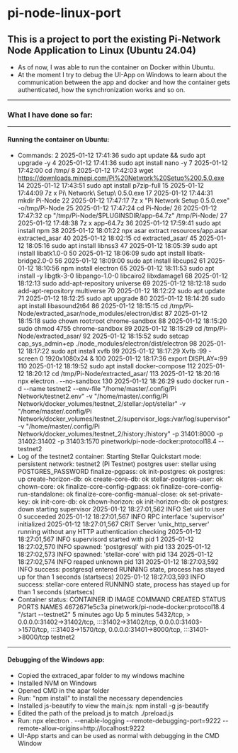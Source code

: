 # pi-node-linux-port

## This is a project to port the existing Pi-Network Node Application to Linux (Ubuntu 24.04)
- As of now, I was able to run the container on Docker within Ubuntu.
- At the moment I try to debug the UI-App on Windows to learn about the communication between the app and docker and how the container gets authenticated, how the synchronization works and so on.
---
### What I have done so far:
---
#### Running the container on Ubuntu:
- Commands:
 2 2025-01-12 17:41:36 sudo apt update && sudo apt upgrade -y
4 2025-01-12 17:41:36 sudo apt install nano -y
7 2025-01-12 17:42:00 cd /tmp/
8 2025-01-12 17:42:03 wget https://downloads.minepi.com/Pi%20Network%20Setup%200.5.0.exe
14 2025-01-12 17:43:51 sudo apt install p7zip-full
15 2025-01-12 17:44:09 7z x Pi\ Network\ Setup\ 0.5.0.exe
17 2025-01-12 17:44:31 mkdir Pi-Node
22 2025-01-12 17:47:17 7z x "Pi Network Setup 0.5.0.exe" -o/tmp/Pi-Node
25 2025-01-12 17:47:24 cd Pi-Node/
26 2025-01-12 17:47:32 cp "/tmp/Pi-Node/$PLUGINSDIR/app-64.7z" /tmp/Pi-Node/
27 2025-01-12 17:48:38 7z x app-64.7z
36 2025-01-12 17:59:41 sudo apt install npm
38 2025-01-12 18:01:22 npx asar extract resources/app.asar extracted_asar
40 2025-01-12 18:02:15 cd extracted_asar/
45 2025-01-12 18:05:16 sudo apt install libnss3
47 2025-01-12 18:05:39 sudo apt install libatk1.0-0
50 2025-01-12 18:06:09 sudo apt install libatk-bridge2.0-0
56 2025-01-12 18:09:00 sudo apt install libcups2
61 2025-01-12 18:10:56 npm install electron
65 2025-01-12 18:11:53 sudo apt install -y libgtk-3-0 libpango-1.0-0 libcairo2 libxdamage1
68 2025-01-12 18:12:13 sudo add-apt-repository universe
69 2025-01-12 18:12:18 sudo add-apt-repository multiverse
70 2025-01-12 18:12:22 sudo apt update
71 2025-01-12 18:12:25 sudo apt upgrade
80 2025-01-12 18:14:26 sudo apt install libasound2t64
86 2025-01-12 18:15:15 cd /tmp/Pi-Node/extracted_asar/node_modules/electron/dist
87 2025-01-12 18:15:18 sudo chown root:root chrome-sandbox
88 2025-01-12 18:15:20 sudo chmod 4755 chrome-sandbox
89 2025-01-12 18:15:29 cd /tmp/Pi-Node/extracted_asar/
92 2025-01-12 18:15:52 sudo setcap cap_sys_admin+ep ./node_modules/electron/dist/electron
98 2025-01-12 18:17:22 sudo apt install xvfb
99 2025-01-12 18:17:29 Xvfb :99 -screen 0 1920x1080x24 &
100 2025-01-12 18:17:36 export DISPLAY=:99
110 2025-01-12 18:19:52 sudo apt install docker-compose
112 2025-01-12 18:20:12 cd /tmp/Pi-Node/extracted_asar/
113 2025-01-12 18:20:16 npx electron . --no-sandbox
130 2025-01-12 18:26:29 sudo docker run -d --name testnet2 --env-file "/home/master/.config/Pi Network/testnet2.env" -v "/home/master/.config/Pi Network/docker_volumes/testnet_2/stellar:/opt/stellar" -v "/home/master/.config/Pi Network/docker_volumes/testnet_2/supervisor_logs:/var/log/supervisor" -v "/home/master/.config/Pi Network/docker_volumes/testnet_2/history:/history" -p 31401:8000 -p 31402:31402 -p 31403:1570 pinetwork/pi-node-docker:protocol18.4 --testnet2
- Log of the testnet2 container:
Starting Stellar Quickstart
mode: persistent
network: testnet2 (Pi Testnet)
postgres user: stellar
using POSTGRES_PASSWORD
finalize-pgpass: ok
init-postgres: ok
postgres: up
create-horizon-db: ok
create-core-db: ok
stellar-postgres-user: ok
chown-core: ok
finalize-core-config-pgpass: ok
finalize-core-config-run-standalone: ok
finalize-core-config-manual-close: ok
set-private-key: ok
init-core-db: ok
chown-horizon: ok
init-horizon-db: ok
postgres: down
starting supervisor
2025-01-12 18:27:01,562 INFO Set uid to user 0 succeeded
2025-01-12 18:27:01,567 INFO RPC interface 'supervisor' initialized
2025-01-12 18:27:01,567 CRIT Server 'unix_http_server' running without any HTTP authentication checking
2025-01-12 18:27:01,567 INFO supervisord started with pid 1
2025-01-12 18:27:02,570 INFO spawned: 'postgresql' with pid 133
2025-01-12 18:27:02,573 INFO spawned: 'stellar-core' with pid 134
2025-01-12 18:27:02,574 INFO reaped unknown pid 131
2025-01-12 18:27:03,592 INFO success: postgresql entered RUNNING state, process has stayed up for  than 1 seconds (startsecs)
2025-01-12 18:27:03,593 INFO success: stellar-core entered RUNNING state, process has stayed up for  than 1 seconds (startsecs)
- Container status:
 CONTAINER ID IMAGE COMMAND CREATED STATUS PORTS
NAMES
4672671e5c3a pinetwork/pi-node-docker:protocol18.4 "/start --testnet2" 5 minutes ago Up 5 minutes 5432/tcp, > 0.0.0.0:31402->31402/tcp, :::31402->31402/tcp, 0.0.0.0:31403->1570/tcp, :::31403->1570/tcp, 0.0.0.0:31401->8000/tcp, :::31401->8000/tcp testnet2
---
#### Debugging of the Windows app:
- Copied the extraced_apar folder to my windows machine
- Installed NVM on Windows
- Opened CMD in the apar folder
- Run: "npm install" to install the necessary dependencies
- Installed js-beautify to view the main.js: npm install -g js-beautify
- Edited the path of the preload.js to match ./preload.js
- Run: npx electron . --enable-logging --remote-debugging-port=9222 --remote-allow-origins=http://localhost:9222
- UI-App starts and can be used as normal with debugging in the CMD Window
